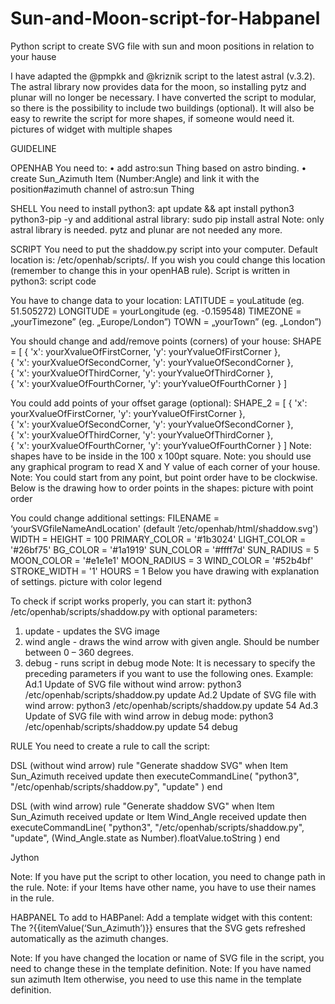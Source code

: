 # Sun-and-Moon-script-for-Habpanel
Python script to create SVG file with sun and moon positions in relation to your hause

I have adapted the @pmpkk and @kriznik script to the latest astral (v.3.2). The astral library now provides data for the moon, so installing pytz and plunar will no longer be necessary.
I have converted the script to modular, so there is the possibility to include two buildings (optional). It will also be easy to rewrite the script for more shapes, if someone would need it.
pictures of widget with multiple shapes

GUIDELINE

OPENHAB
You need to:
•	add astro:sun Thing based on astro binding.
•	create Sun_Azimuth Item (Number:Angle) and link it with the position#azimuth channel of astro:sun Thing

SHELL
You need to install python3:
apt update && apt install python3 python3-pip -y
and additional astral library:
sudo pip install astral
Note: only astral library is needed. pytz and plunar are not needed any more.

SCRIPT
You need to put the shaddow.py script into your computer. Default location is: /etc/openhab/scripts/.
If you wish you could change this location (remember to change this in your openHAB rule).
Script is written in python3:
script code

You have to change data to your location:
LATITUDE = youLatitude (eg. 51.505272)
LONGITUDE = yourLongitude (eg. -0.159548)
TIMEZONE = „yourTimezone” (eg. „Europe/London”)
TOWN = „yourTown” (eg. „London”)

You should change and add/remove points (corners) of your house:
SHAPE = [
      { 'x': yourXvalueOfFirstCorner, 'y': yourYvalueOfFirstCorner }, \
      { 'x': yourXvalueOfSecondCorner, 'y': yourYvalueOfSecondCorner }, \
      { 'x': yourXvalueOfThirdCorner, 'y': yourYvalueOfThirdCorner }, \
      { 'x': yourXvalueOfFourthCorner, 'y': yourYvalueOfFourthCorner }
   ]

You could add points of your offset garage (optional):
SHAPE_2 = [
      { 'x': yourXvalueOfFirstCorner, 'y': yourYvalueOfFirstCorner }, \
      { 'x': yourXvalueOfSecondCorner, 'y': yourYvalueOfSecondCorner }, \
      { 'x': yourXvalueOfThirdCorner, 'y': yourYvalueOfThirdCorner }, \
      { 'x': yourXvalueOfFourthCorner, 'y': yourYvalueOfFourthCorner }
   ]
Note: shapes have to be inside in the 100 x 100pt square.
Note: you should use any graphical program to read X and Y value of each corner of your house.
Note: You could start from any point, but point order have to be clockwise.
Below is the drawing how to order points in the shapes:
picture with point order

You could change additional settings:
FILENAME = ‘yourSVGfileNameAndLocation' (default ‘/etc/openhab/html/shaddow.svg')
WIDTH = HEIGHT = 100
PRIMARY_COLOR = '#1b3024'
LIGHT_COLOR = '#26bf75'
BG_COLOR = '#1a1919'
SUN_COLOR = '#ffff7d'
SUN_RADIUS = 5
MOON_COLOR = '#e1e1e1'
MOON_RADIUS = 3
WIND_COLOR = '#52b4bf'
STROKE_WIDTH = '1'
HOURS = 1
Below you have drawing with explanation of settings.
picture with color legend

To check if script works properly, you can start it:
python3 /etc/openhab/scripts/shaddow.py
with optional parameters:
1.	update		- updates the SVG image
2.	wind angle	- draws the wind arrow with given angle. Should be number between 0 – 360 degrees.
3.	debug		- runs script in debug mode
Note: It is necessary to specify the preceding parameters if you want to use the following ones.
Example:
Ad.1 Update of SVG file without wind arrow:
python3 /etc/openhab/scripts/shaddow.py update
Ad.2 Update of SVG file with wind arrow:
python3 /etc/openhab/scripts/shaddow.py update 54
Ad.3 Update of SVG file with wind arrow in debug mode:
python3 /etc/openhab/scripts/shaddow.py update 54 debug

RULE
You need to create a rule to call the script:

DSL (without wind arrow)
rule "Generate shaddow SVG"
when
    Item Sun_Azimuth received update
then
    executeCommandLine( "python3", "/etc/openhab/scripts/shaddow.py", "update" )
end

DSL (with wind arrow)
rule "Generate shaddow SVG"
when
    Item Sun_Azimuth received update or
    Item Wind_Angle received update 
then
    executeCommandLine( "python3", "/etc/openhab/scripts/shaddow.py", "update", (Wind_Angle.state as Number).floatValue.toString )
end

Jython

Note: If you have put the script to other location, you need to change path in the rule.
Note: if your Items have other name, you have to use their names in the rule.

HABPANEL
To add to HABPanel:
Add a template widget with this content:
<object data="/static/matrix-theme/shaddow.svg?{{itemValue('Sun_Azimuth')}}" type="image/svg+xml"></object>      
The ?{{itemValue(‘Sun_Azimuth’)}} ensures that the SVG gets refreshed automatically as the azimuth changes.

Note: If you have changed the location or name of SVG file in the script, you need to change these in the template definition.
Note: If you have named sun azimuth Item otherwise, you need to use this name in the template definition.
